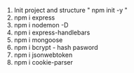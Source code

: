 1. Init project and structure  " npm init -y "
2. npm i express
3. npm i nodemon -D
4. npm i express-handlebars
5. npm i mongoose
6. npm i bcrypt - hash pasword
7. npm i jsonwebtoken
8. npm i cookie-parser